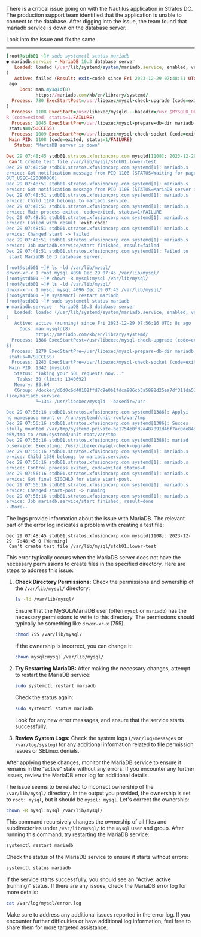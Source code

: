 There is a critical issue going on with the Nautilus application in Stratos DC. The production support team identified that the application is unable to connect to the database. After digging into the issue, the team found that mariadb service is down on the database server.



Look into the issue and fix the same.

-------

```ruby
[root@stdb01 ~]# sudo systemctl status mariadb
● mariadb.service - MariaDB 10.3 database server
   Loaded: loaded (/usr/lib/systemd/system/mariadb.service; enabled; vendor preset: disabled
)
   Active: failed (Result: exit-code) since Fri 2023-12-29 07:48:51 UTC; 3min 27s
 ago
     Docs: man:mysqld(8)
           https://mariadb.com/kb/en/library/systemd/
  Process: 780 ExecStartPost=/usr/libexec/mysql-check-upgrade (code=exited, status=0/SUCCESS
)
  Process: 1108 ExecStart=/usr/libexec/mysqld --basedir=/usr $MYSQLD_OPTS $_WSREP_NEW_CLUSTE
R (code=exited, status=1/FAILURE)
  Process: 1045 ExecStartPre=/usr/libexec/mysql-prepare-db-dir mariadb.service (code=exited,
 status=0/SUCCESS)
  Process: 1009 ExecStartPre=/usr/libexec/mysql-check-socket (code=exited, status=0/SUCCESS)
 Main PID: 1108 (code=exited, status=1/FAILURE)
   Status: "MariaDB server is down"

Dec 29 07:48:45 stdb01.stratos.xfusioncorp.com mysqld[1108]: 2023-12-29  7:48:45 0 [Warning]
 Can't create test file /var/lib/mysql/stdb01.lower-test
Dec 29 07:48:50 stdb01.stratos.xfusioncorp.com systemd[1]: mariadb.s
ervice: Got notification message from PID 1108 (STATUS=Waiting for page cleaner, EXTEND_TIME
OUT_USEC=120000000)
Dec 29 07:48:51 stdb01.stratos.xfusioncorp.com systemd[1]: mariadb.s
ervice: Got notification message from PID 1108 (STATUS=MariaDB server is down)
Dec 29 07:48:51 stdb01.stratos.xfusioncorp.com systemd[1]: mariadb.s
ervice: Child 1108 belongs to mariadb.service.
Dec 29 07:48:51 stdb01.stratos.xfusioncorp.com systemd[1]: mariadb.s
ervice: Main process exited, code=exited, status=1/FAILURE
Dec 29 07:48:51 stdb01.stratos.xfusioncorp.com systemd[1]: mariadb.s
ervice: Failed with result 'exit-code'.
Dec 29 07:48:51 stdb01.stratos.xfusioncorp.com systemd[1]: mariadb.s
ervice: Changed start -> failed
Dec 29 07:48:51 stdb01.stratos.xfusioncorp.com systemd[1]: mariadb.s
ervice: Job mariadb.service/start finished, result=failed
Dec 29 07:48:51 stdb01.stratos.xfusioncorp.com systemd[1]: Failed to
 start MariaDB 10.3 database server.

[root@stdb01 ~]# ls -ld /var/lib/mysql/
drwxr-xr-x 1 root mysql 4096 Dec 29 07:45 /var/lib/mysql/
[root@stdb01 ~]# chown -R mysql:mysql /var/lib/mysql/
[root@stdb01 ~]# ls -ld /var/lib/mysql/
drwxr-xr-x 1 mysql mysql 4096 Dec 29 07:45 /var/lib/mysql/
[root@stdb01 ~]# systemctl restart mariadb
[root@stdb01 ~]# sudo systemctl status mariadb
● mariadb.service - MariaDB 10.3 database server
   Loaded: loaded (/usr/lib/systemd/system/mariadb.service; enabled; vendor preset: disabled
)
   Active: active (running) since Fri 2023-12-29 07:56:16 UTC; 8s ago
     Docs: man:mysqld(8)
           https://mariadb.com/kb/en/library/systemd/
  Process: 1386 ExecStartPost=/usr/libexec/mysql-check-upgrade (code=exited, status=0/SUCCES
S)
  Process: 1279 ExecStartPre=/usr/libexec/mysql-prepare-db-dir mariadb.service (code=exited,
 status=0/SUCCESS)
  Process: 1243 ExecStartPre=/usr/libexec/mysql-check-socket (code=exited, status=0/SUCCESS)
 Main PID: 1342 (mysqld)
   Status: "Taking your SQL requests now..."
    Tasks: 30 (limit: 1340692)
   Memory: 83.6M
   CGroup: /docker/d6d0c6d40102ffd7d9e0b1fdca986cb3a5892d25ea7df311da57547eeaa2bd1a/system.s
lice/mariadb.service
           └─1342 /usr/libexec/mysqld --basedir=/usr

Dec 29 07:56:16 stdb01.stratos.xfusioncorp.com systemd[1386]: Applyi
ng namespace mount on /run/systemd/unit-root/var/tmp
Dec 29 07:56:16 stdb01.stratos.xfusioncorp.com systemd[1386]: Succes
sfully mounted /var/tmp/systemd-private-be1754e0fd2a487891d4bf7ac0de84d1-mariadb.service-oaS
e6V/tmp to /run/systemd/unit-root/var/tmp
Dec 29 07:56:16 stdb01.stratos.xfusioncorp.com systemd[1386]: mariad
b.service: Executing: /usr/libexec/mysql-check-upgrade
Dec 29 07:56:16 stdb01.stratos.xfusioncorp.com systemd[1]: mariadb.s
ervice: Child 1386 belongs to mariadb.service.
Dec 29 07:56:16 stdb01.stratos.xfusioncorp.com systemd[1]: mariadb.s
ervice: Control process exited, code=exited status=0
Dec 29 07:56:16 stdb01.stratos.xfusioncorp.com systemd[1]: mariadb.s
ervice: Got final SIGCHLD for state start-post.
Dec 29 07:56:16 stdb01.stratos.xfusioncorp.com systemd[1]: mariadb.s
ervice: Changed start-post -> running
Dec 29 07:56:16 stdb01.stratos.xfusioncorp.com systemd[1]: mariadb.s
ervice: Job mariadb.service/start finished, result=done
--More--
```

The logs provide information about the issue with MariaDB. The relevant part of the error log indicates a problem with creating a test file:

```plaintext
Dec 29 07:48:45 stdb01.stratos.xfusioncorp.com mysqld[1108]: 2023-12-29  7:48:45 0 [Warning]
 Can't create test file /var/lib/mysql/stdb01.lower-test
```

This error typically occurs when the MariaDB server does not have the necessary permissions to create files in the specified directory. Here are steps to address this issue:

1. **Check Directory Permissions:**
   Check the permissions and ownership of the `/var/lib/mysql/` directory:

   ```bash
   ls -ld /var/lib/mysql/
   ```

   Ensure that the MySQL/MariaDB user (often `mysql` or `mariadb`) has the necessary permissions to write to this directory. The permissions should typically be something like `drwxr-xr-x` (755).

   ```bash
   chmod 755 /var/lib/mysql/
   ```

   If the ownership is incorrect, you can change it:

   ```bash
   chown mysql:mysql /var/lib/mysql/
   ```


3. **Try Restarting MariaDB:**
   After making the necessary changes, attempt to restart the MariaDB service:

   ```bash
   sudo systemctl restart mariadb
   ```

   Check the status again:

   ```bash
   sudo systemctl status mariadb
   ```

   Look for any new error messages, and ensure that the service starts successfully.

4. **Review System Logs:**
   Check the system logs (`/var/log/messages` or `/var/log/syslog`) for any additional information related to file permission issues or SELinux denials.

After applying these changes, monitor the MariaDB service to ensure it remains in the "active" state without any errors. If you encounter any further issues, review the MariaDB error log for additional details.

The issue seems to be related to incorrect ownership of the `/var/lib/mysql/` directory. In the output you provided, the ownership is set to `root: mysql`, but it should be `mysql: mysql`. Let's correct the ownership:

```bash
chown -R mysql:mysql /var/lib/mysql/
```

This command recursively changes the ownership of all files and subdirectories under `/var/lib/mysql/` to the `mysql` user and group. After running this command, try restarting the MariaDB service:

```bash
systemctl restart mariadb
```

Check the status of the MariaDB service to ensure it starts without errors:

```bash
systemctl status mariadb
```

If the service starts successfully, you should see an "Active: active (running)" status. If there are any issues, check the MariaDB error log for more details:

```bash
cat /var/log/mysql/error.log
```

Make sure to address any additional issues reported in the error log. If you encounter further difficulties or have additional log information, feel free to share them for more targeted assistance.

